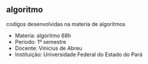 ## algoritmo
 codigos desenvolvidas na materia de algoritmos

* Materia: algoritmo 68h
* Periodo: 1º semestre
* Docente: Vinicius de Abreu
* Instituição: Universidade Federal do Estado do Pará
